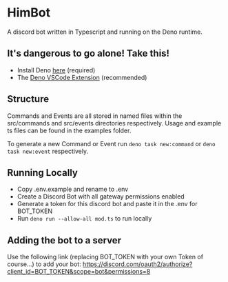 # HimBot

A discord bot written in Typescript and running on the Deno runtime.

## It's dangerous to go alone! Take this!

- Install Deno [here](https://deno.com/manual@v1.34.1/getting_started/installation) (required)
- The [Deno VSCode Extension](https://marketplace.visualstudio.com/items?itemName=denoland.vscode-deno) (recommended)

## Structure

Commands and Events are all stored in named files within the src/commands and src/events directories respectively.
Usage and example ts files can be found in the examples folder.

To generate a new Command or Event run `deno task new:command` or `deno task new:event` respectively.

## Running Locally

- Copy .env.example and rename to .env
- Create a Discord Bot with all gateway permissions enabled
- Generate a token for this discord bot and paste it in the .env for BOT_TOKEN
- Run `deno run --allow-all mod.ts` to run locally

## Adding the bot to a server

Use the following link (replacing BOT_TOKEN with your own Token of course...) to add your bot:
https://discord.com/oauth2/authorize?client_id=BOT_TOKEN&scope=bot&permissions=8

